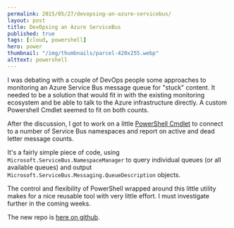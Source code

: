 ```yaml
---
permalink: 2015/05/27/devopsing-an-azure-servicebus/
layout: post
title: DevOpsing an Azure ServiceBus
published: true
tags: [cloud, powershell]
hero: power
thumbnail: "/img/thumbnails/parcel-420x255.webp"
alttext: powershell
---
```


I was debating with a couple of DevOps people some approaches to monitoring an Azure Service
Bus message queue for "stuck" content. It needed to be a solution that would fit
in with the existing monitoring ecosystem and be able to talk to the Azure infrastructure
directly. A custom Powershell Cmdlet seemed to fit on both counts.

After the discussion, I got to work on a little
[PowerShell Cmdlet](https://github.com/deejaygraham/AzurePowershellDevOps/blob/master/src/AzureServiceBusCmdlets/GetAzureServiceBusQueueCommand.cs)
to connect to a number of Service Bus namespaces and report on active and dead letter message counts.

It's a fairly simple piece of code, using <code>Microsoft.ServiceBus.NamespaceManager</code> to query
individual queues (or all available queues) and output <code>Microsoft.ServiceBus.Messaging.QueueDescription</code> objects.

The control and flexibility of PowerShell wrapped around this little utility makes for a nice reusable tool with very
little effort. I must investigate further in the coming weeks.

The new repo is [here on github](https://github.com/deejaygraham/AzurePowershellDevOps).

